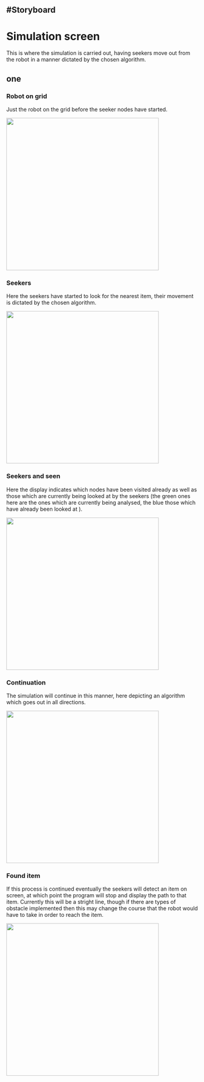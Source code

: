 #Storyboard
  - 
  
  
# Simulation screen


This is where the simulation is carried out, having seekers move out from the
robot in a manner dictated by the chosen algorithm.


## one



### Robot on grid

Just the robot on the grid before the seeker nodes have started.

<img src="https://raw.githubusercontent.com/geo7/vrbh_sim/develop/documentation/imgs/robo1.png" data-canonical-src="https://raw.githubusercontent.com/geo7/vrbh_sim/develop/documentation/imgs/robo1.png" width="400" height="400" />

### Seekers

Here the seekers have started to look for the nearest item, their movement is
dictated by the chosen algorithm.

<img src="https://raw.githubusercontent.com/geo7/vrbh_sim/develop/documentation/imgs/robo2.png" data-canonical-src="https://raw.githubusercontent.com/geo7/vrbh_sim/develop/documentation/imgs/robo2.png" width="400" height="400" />

### Seekers and seen

Here the display indicates which nodes have been visited already as well as
those which are currently being looked at by the seekers (the green ones here
are the ones which are currently being analysed, the blue those which have
already been looked at ).


<img src= "https://raw.githubusercontent.com/geo7/vrbh_sim/develop/documentation/imgs/robo3.png" data-canonical-src= "https://raw.githubusercontent.com/geo7/vrbh_sim/develop/documentation/imgs/robo3.png" width="400" height="400" />


### Continuation

The simulation will continue in this manner, here depicting an algorithm which
goes out in all directions.

<img src= "https://raw.githubusercontent.com/geo7/vrbh_sim/develop/documentation/imgs/robo4.png" data-canonical-src= "https://raw.githubusercontent.com/geo7/vrbh_sim/develop/documentation/imgs/robo4.png" width="400" height="400" />

### Found item

If this process is continued eventually the seekers will detect an item on
screen, at which point the program will stop and display the path to that item.
Currently this will be a stright line, though if there are types of obstacle
implemented then this may change the course that the robot would have to take in
order to reach the item.

<img src= "https://raw.githubusercontent.com/geo7/vrbh_sim/develop/documentation/imgs/robo-found-item.png" data-canonical-src= "https://raw.githubusercontent.com/geo7/vrbh_sim/develop/documentation/imgs/robo-found-item.png" width="400" height="400" />


